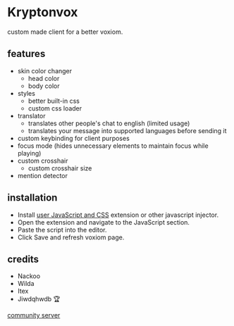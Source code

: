 # Kryptonvox

custom made client for a better voxiom.<br>

## features
- skin color changer
  - head color
  - body color
- styles
  - better built-in css
  - custom css loader
- translator
  - translates other people's chat to english (limited usage)
  - translates your message into supported languages before sending it
- custom keybinding for client purposes
- focus mode (hides unnecessary elements to maintain focus while playing)
- custom crosshair
  - custom crosshair size
- mention detector

## installation
- Install [user JavaScript and CSS](https://chromewebstore.google.com/detail/user-javascript-and-css/nbhcbdghjpllgmfilhnhkllmkecfmpld?hl=en) extension or other javascript injector.
- Open the extension and navigate to the JavaScript section.
- Paste the script into the editor.
- Click Save and refresh voxiom page.

## credits
- Nackoo
- Wilda
- Itex
- Jiwdqhwdb 🏆

[community server](https://discord.gg/WxGZwXqYuW)
